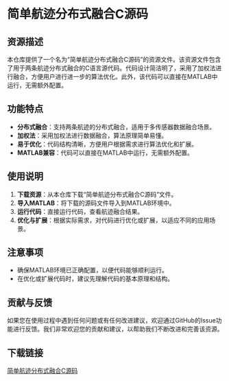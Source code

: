 # 简单航迹分布式融合C源码

## 资源描述

本仓库提供了一个名为“简单航迹分布式融合C源码”的资源文件。该资源文件包含了用于两条航迹分布式融合的C语言源代码。代码设计简洁明了，采用了加权法进行融合，方便用户进行进一步的算法优化。此外，该代码可以直接在MATLAB中运行，无需额外配置。

## 功能特点

- **分布式融合**：支持两条航迹的分布式融合，适用于多传感器数据融合场景。
- **加权法**：采用加权法进行数据融合，算法原理简单易懂。
- **易于优化**：代码结构清晰，方便用户根据需求进行算法优化和扩展。
- **MATLAB兼容**：代码可以直接在MATLAB中运行，无需额外配置。

## 使用说明

1. **下载资源**：从本仓库下载“简单航迹分布式融合C源码”文件。
2. **导入MATLAB**：将下载的源码文件导入到MATLAB环境中。
3. **运行代码**：直接运行代码，查看航迹融合结果。
4. **优化与扩展**：根据实际需求，对代码进行优化或扩展，以适应不同的应用场景。

## 注意事项

- 确保MATLAB环境已正确配置，以便代码能够顺利运行。
- 在优化或扩展代码时，建议先理解代码的基本原理和结构。

## 贡献与反馈

如果您在使用过程中遇到任何问题或有任何改进建议，欢迎通过GitHub的Issue功能进行反馈。我们非常欢迎您的贡献和建议，以帮助我们不断改进和完善该资源。

## 下载链接

[简单航迹分布式融合C源码](https://pan.quark.cn/s/0aaac1f5fbff)